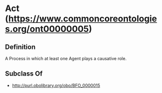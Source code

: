 # Act (https://www.commoncoreontologies.org/ont00000005)

## Definition
A Process in which at least one Agent plays a causative role.

## Subclass Of
- http://purl.obolibrary.org/obo/BFO_0000015

